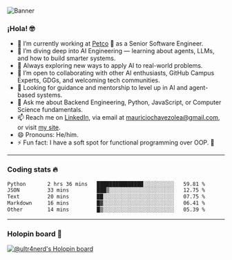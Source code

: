 ![Banner](banner.gif)
### ¡Hola! 🤓

* 🔭 I’m currently working at [Petco](https://www.petco.com) 🐶 as a Senior Software Engineer.
* 🤖 I’m diving deep into AI Engineering — learning about agents, LLMs, and how to build smarter systems.
* 🌱 Always exploring new ways to apply AI to real-world problems.
* 👯 I’m open to collaborating with other AI enthusiasts, GitHub Campus Experts, GDGs, and welcoming tech communities.
* 🤝 Looking for guidance and mentorship to level up in AI and agent-based systems.
* 💬 Ask me about Backend Engineering, Python, JavaScript, or Computer Science fundamentals.
* 📫 Reach me on [LinkedIn](https://www.linkedin.com/in/ultr4nerd), via email at [mauriciochavezolea@gmail.com](mailto:mauriciochavezolea@gmail.com), or visit [my site](https://mauriciochavez.dev).
* 😄 Pronouns: He/him.
* ⚡ Fun fact: I have a soft spot for functional programming over OOP. 🤭
---

### Coding stats 🔥

<!--START_SECTION:waka-->

```txt
Python       2 hrs 36 mins   ███████████████░░░░░░░░░░   59.81 %
JSON         33 mins         ███▒░░░░░░░░░░░░░░░░░░░░░   12.75 %
Text         20 mins         ██░░░░░░░░░░░░░░░░░░░░░░░   07.75 %
Markdown     16 mins         █▓░░░░░░░░░░░░░░░░░░░░░░░   06.41 %
Other        14 mins         █▒░░░░░░░░░░░░░░░░░░░░░░░   05.39 %
```

<!--END_SECTION:waka-->

---

### Holopin board 🦖

[![@ultr4nerd's Holopin board](https://holopin.me/ultr4nerd)](https://holopin.io/@ultr4nerd)
